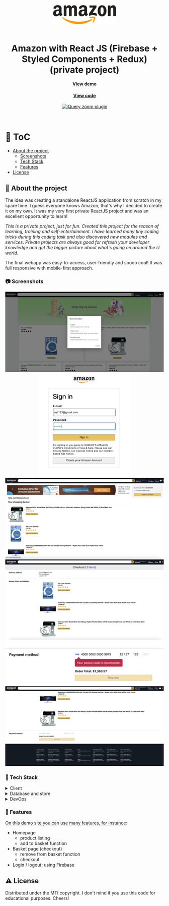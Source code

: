<div align="center">
  <img src="assets/amazon-logo.svg" alt="logo" width="200" height="auto" />
</div>
<br />

<div align="center">
  <h1>Amazon with React JS (Firebase + Styled Components + Redux) (private project)</h1>

  <h4>
    <a href="https://clone-34ebc.web.app/" target="_blank">View demo</a>
  </h4>
  
  <h4>
    <a href="https://github.com/kotelesroberto/amazon-clone" title="Code"  target="_blank">View code</a>
  </h4>

  <!-- BEGIN YOUTUBE-CARDS -->

[![jQuery zoom plugin](https://ytcards.demolab.com/?id=quImwTYkAAI&title=Amazon+clone+React+App&lang=en&background_color=%230d1117&title_color=%23ffffff&stats_color=%23dedede&max_title_lines=1&width=250&border_radius=5 "Amazon clone React App")](https://www.youtube.com/watch?v=quImwTYkAAI)

  <!-- END YOUTUBE-CARDS -->

</div>

<br />

<!-- Table of Contents -->

# :notebook_with_decorative_cover: ToC

- [About the project](#star2-about-the-project)
  - [Screenshots](#camera-screenshots)
  - [Tech Stack](#space_invader-tech-stack)
  - [Features](#dart-features)
- [License](#warning-license)

<!-- About the project -->

## :star2: About the project

<p align="left">
The idea was creating a standalone ReactJS application from scratch in my spare time. I guess everyone knows Amazon, that's why I decided to create it on my own. It was my very first private ReactJS project and was an excellent opportunity to learn!
</p>

<p align="left">
  <i>
    This is a private project, just for fun. Created this project for the reason of learning, training and self-entertainment. I have learned many tiny coding tricks during this coding task and also discovered new modules and services. Private projects are always good for refresh your developer knowledge and get the bigger picture about what's going on around the IT world.
    </i>
  </p>

<p>
The final webapp was easy-to-access, user-friendly and soooo cool! It was full responsive with mobile-first approach.
</p>

<!-- Screenshots -->

### :camera: Screenshots

<div align="center"> 
  <img src="assets/amazon-clone-1.jpg" alt="screenshot" />
</div>
<div align="center"> 
  <img src="assets/amazon-clone-2.jpg" alt="screenshot" width="300"/>
</div>
<div align="center"> 
  <img src="assets/amazon-clone-3.jpg" alt="screenshot" />
</div>
<div align="center"> 
  <img src="assets/amazon-clone-4.jpg" alt="screenshot" />
</div>
<div align="center"> 
  <img src="assets/amazon-clone-5.jpg" alt="screenshot" />
</div>
<div align="center"> 
  <img src="assets/amazon-clone-6.jpg" alt="screenshot" />
</div>

<!-- TechStack -->

### :space_invader: Tech Stack

<details>
  <summary>Client</summary>
  <ul>
    <li><a href="https://react.dev/">React</a></li>
    <li><a href="https://www.react-spring.dev/"  target="_blank"> React spring</a></li>
    <li><a href="https://react-redux.js.org/">React Redux</a></li>
    <li><a href="https://react.dev/learn/managing-state">State management</a></li>
    <li><a href="https://developer.mozilla.org/en-US/docs/Web/JavaScript"  target="_blank">JavaScript ES7</a></li>
    <li><a href="https://www.w3schools.com/html/html5_semantic_elements.asp" target="_blank">Semantic HTML5</a></li>
    <li><a href="https://www.w3schools.com/css/css_intro.asp"  target="_blank">CSS</a></li>
    <li><a href="https://axios-http.com/docs/intro"  target="_blank">Axios</a></li>
    <li><a href="https://mui.com/material-ui/"  target="_blank">Material UI</a></li>
    <li><a href="https://stripe.com/"  target="_blank">Stripe</a></li>

  </ul>
</details>

<details>
<summary>Database and store</summary>
  <ul>
    <li><a href="https://firebase.google.com/">Firebase</a></li>
  </ul>
</details>

<details>
<summary>DevOps</summary>
  <ul>
    <li><a href="https://expressjs.com/">Express JS</a></li>
    <li><a href="https://github.com/">GitHub</a></li>
    <li><a href="https://www.jslint.com/">JS Lint</a></li>
    <li><a href="https://www.npmjs.com/">NPM JS</a></li>
  </ul>
</details>

<!-- Features -->

### :dart: Features

<p><u>On this demo site you can use many features, for instance:</u></p>
<ul>
  <li>Homepage
    <ul>
      <li>product listing</li>
      <li>add to basket function</li>
    </ul>
  </li>
  <li>Basket page (checkout)
    <ul>
      <li>remove from basket function</li>
      <li>checkout</li>
    </ul>
  </li>
  
  <li>Login / logout: using Firebase</li>
</ul>

<!-- License -->

## :warning: License

Distributed under the MTI copyright. I don't mind if you use this code for educational purposes. Cheers!
